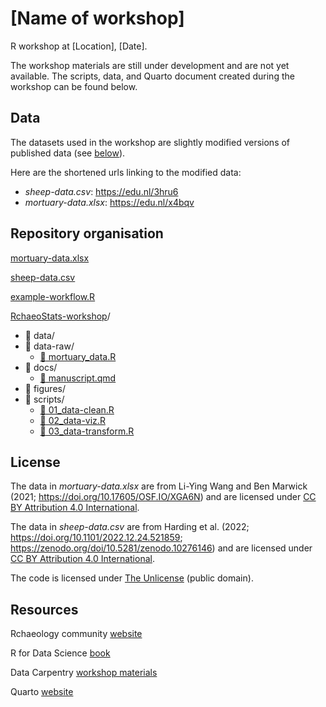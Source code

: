 # [Name of workshop]

R workshop at [Location], [Date].

The workshop materials are still under development and are not yet available.
The scripts, data, and Quarto document created during the workshop 
can be found below.


## Data

The datasets used in the workshop are slightly modified versions of published data (see [below](#license)).

Here are the shortened urls linking to the modified data:

- *sheep-data.csv*: <https://edu.nl/3hru6>
- *mortuary-data.xlsx*: <https://edu.nl/x4bqv>


## Repository organisation

[mortuary-data.xlsx](/mortuary-data.xlsx)

[sheep-data.csv](/sheep-data.csv)

[example-workflow.R](./example-workflow.R)

[RchaeoStats-workshop](./RchaeoStats-workshop)/

- :file_folder: data/
- :file_folder: data-raw/
  + [:page_facing_up: mortuary_data.R](/RchaeoStats-workshop/data-raw/mortuary_data.R)
- :file_folder: docs/
  + [:page_facing_up: manuscript.qmd](/RchaeoStats-workshop/docs/manuscript.qmd)
- :file_folder: figures/
- :file_folder: scripts/
  + [:page_facing_up: 01_data-clean.R](/RchaeoStats-workshop/scripts/01_data-cleaning.R)
  + [:page_facing_up: 02_data-viz.R](/RchaeoStats-workshop/scripts/02_data-viz.R)
  + [:page_facing_up: 03_data-transform.R](/RchaeoStats-workshop/scripts/03_data-transform.R)


## License

The data in *mortuary-data.xlsx* are from Li-Ying Wang and Ben Marwick (2021; https://doi.org/10.17605/OSF.IO/XGA6N)
and are licensed under [CC BY Attribution 4.0 International](https://creativecommons.org/licenses/by/4.0/).

The data in *sheep-data.csv* are from Harding et al. (2022; https://doi.org/10.1101/2022.12.24.521859; https://zenodo.org/doi/10.5281/zenodo.10276146)
and are licensed under [CC BY Attribution 4.0 International](https://creativecommons.org/licenses/by/4.0/).

The code is licensed under [The Unlicense](https://unlicense.org/) (public domain).


## Resources

Rchaeology community [website](https://rchaeology.github.io)

R for Data Science [book](https://r4ds.hadley.nz/)

Data Carpentry [workshop materials](https://datacarpentry.org/r-socialsci/)

Quarto [website](https://quarto.org/)
